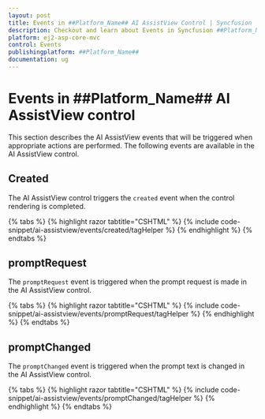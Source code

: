 ```yaml
---
layout: post
title: Events in ##Platform_Name## AI AssistView Control | Syncfusion
description: Checkout and learn about Events in Syncfusion ##Platform_Name## AI AssistView control of Syncfusion Essential JS 2 and more.
platform: ej2-asp-core-mvc
control: Events
publishingplatform: ##Platform_Name##
documentation: ug
---
```


# Events in ##Platform_Name## AI AssistView control

This section describes the AI AssistView events that will be triggered when appropriate actions are performed. The following events are available in the AI AssistView control.

## Created

The AI AssistView control triggers the `created` event when the control rendering is completed.

{% tabs %}
{% highlight razor tabtitle="CSHTML" %}
{% include code-snippet/ai-assistview/events/created/tagHelper %}
{% endhighlight %}
{% endtabs %}

## promptRequest

The `promptRequest` event is triggered when the prompt request is made in the AI AssistView control.

{% tabs %}
{% highlight razor tabtitle="CSHTML" %}
{% include code-snippet/ai-assistview/events/promptRequest/tagHelper %}
{% endhighlight %}
{% endtabs %}

## promptChanged

The `promptChanged` event is triggered when the prompt text is changed in the AI AssistView control.

{% tabs %}
{% highlight razor tabtitle="CSHTML" %}
{% include code-snippet/ai-assistview/events/promptChanged/tagHelper %}
{% endhighlight %}
{% endtabs %}
